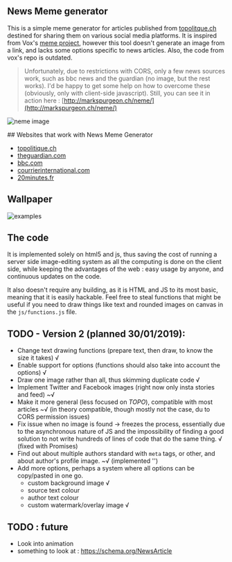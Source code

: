 News Meme generator
----

This is a simple meme generator for articles published from [topolitque.ch](http://www.topolitique.ch) destined for sharing them on various social media platforms. It is inspired from Vox's [meme project](https://github.com/voxmedia/meme), however this tool doesn't generate an image from a link, and lacks some options specific to news articles. Also, the code from vox's repo is outdated.

> Unfortunately, due to restrictions with CORS, only a few news sources work, such as bbc news and the guardian (no image, but the rest works). I'd be happy to get some help on how to overcome these (obviously, only with client-side javascript). Still, you can see it in action here : [http://markspurgeon.ch/neme/](http://markspurgeon.ch/neme/)

![neme image](https://github.com/the-duck/neme/raw/master/screenshot.png)

## Websites that work with News Meme Generator
* [topolitique.ch](http://www.topolitique.ch)
* [theguardian.com](https://theguardian.com)
* [bbc.com](https://bbc.com)
* [courrierinternational.com](https://courrierinternational.com)
* [20minutes.fr](https://20minutes.fr)


## Wallpaper

![examples](https://github.com/the-duck/neme/raw/master/wallpaper.png)


## The code

It is implemented solely on html5 and js, thus saving the cost of running a server side image-editing system as all the computing is done on the client side, while keeping the advantages of the web : easy usage by anyone, and continuous updates on the code.

It also doesn't require any building, as it is HTML and JS to its most basic, meaning that it is easily hackable. Feel free to steal functions that might be useful if you need to draw things like text and rounded images on canvas in the `js/functions.js` file.

##  TODO - Version 2 (planned 30/01/2019):
* Change text drawing functions (prepare text, then draw, to know the size it takes) √
* Enable support for options (functions should also take into account the options) √
* Draw one image rather than all, thus skimming duplicate code √
* Implement Twitter and Facebook images (right now only insta stories and feed) ~√
* Make it more general (less focused on *TOPO*), compatible with most articles ~√ (in theory compatible, though mostly not the case, du to CORS permission issues)
* Fix issue when no image is found -> freezes the process, essentially due to the asynchronous nature of JS and the impossibility of finding a good solution to not write hundreds of lines of code that do the same thing. √ (fixed with Promises)
* Find out about multiple authors standard with `meta` tags, or other, and about author's profile image. ~√ (implemented '<a rel="author">')
* Add more options, perhaps a system where all options can be copy/pasted in one go.
  - custom background image √
  - source text colour
  - author text colour
  - custom watermark/overlay image √

## TODO : future
* Look into animation
* something to look at : https://schema.org/NewsArticle
